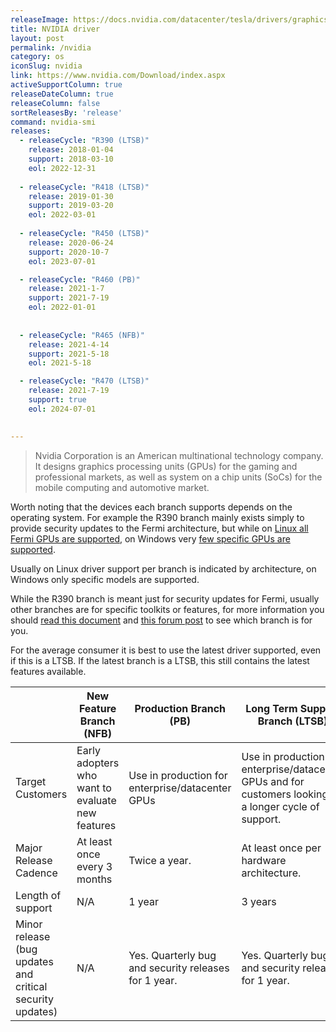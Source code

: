 ```yaml
---
releaseImage: https://docs.nvidia.com/datacenter/tesla/drivers/graphics/driver-branches-overview.png
title: NVIDIA driver
layout: post
permalink: /nvidia
category: os
iconSlug: nvidia
link: https://www.nvidia.com/Download/index.aspx
activeSupportColumn: true
releaseDateColumn: true
releaseColumn: false
sortReleasesBy: 'release'
command: nvidia-smi 
releases:
  - releaseCycle: "R390 (LTSB)"
    release: 2018-01-04
    support: 2018-03-10
    eol: 2022-12-31
    
  - releaseCycle: "R418 (LTSB)"
    release: 2019-01-30
    support: 2019-03-20
    eol: 2022-03-01
    
  - releaseCycle: "R450 (LTSB)"
    release: 2020-06-24
    support: 2020-10-7
    eol: 2023-07-01

  - releaseCycle: "R460 (PB)"
    release: 2021-1-7
    support: 2021-7-19
    eol: 2022-01-01
    
    
  - releaseCycle: "R465 (NFB)"
    release: 2021-4-14
    support: 2021-5-18
    eol: 2021-5-18

  - releaseCycle: "R470 (LTSB)"
    release: 2021-7-19
    support: true
    eol: 2024-07-01
    

---
```


> Nvidia Corporation is an American multinational technology company. It designs graphics processing units (GPUs) for the gaming and professional markets, as well as system on a chip units (SoCs) for the mobile computing and automotive market.

Worth noting that the devices each branch supports depends on the operating system. For example the R390 branch mainly exists simply to provide security updates to the Fermi architecture, but while on [Linux all Fermi GPUs are supported](http://us.download.nvidia.com/XFree86/Linux-x86_64/390.144/README/supportedchips.html), on Windows very [few specific GPUs are supported](https://uk.download.nvidia.com/Windows/Quadro_Certified/392.65/392.65-win10-quadro-release-notes.pdf).

Usually on Linux driver support per branch is indicated by architecture, on Windows only specific models are supported. 

While the R390 branch is meant just for security updates for Fermi, usually other branches are for specific toolkits or features, for more information you should [read this document](https://docs.nvidia.com/datacenter/tesla/drivers/#comparison) and [this forum post](https://forums.developer.nvidia.com/t/unix-graphics-feature-deprecation-schedule/60588) to see which branch is for you. 

For the average consumer it is best to use the latest driver supported, even if this is a LTSB. If the latest branch is a LTSB, this still contains the latest features available.

|   | New Feature Branch (NFB) | Production Branch (PB) | Long Term Support Branch (LTSB) |
|---|---|---|---|
| Target Customers | Early adopters who want to evaluate new features | Use in production for enterprise/datacenter GPUs | Use in production for enterprise/datacenter GPUs and for customers looking for a longer cycle of support.  |
| Major Release Cadence | At least once every 3 months | Twice a year. | At least once per hardware architecture. |
| Length of support | N/A | 1 year | 3 years |
| Minor release (bug updates and critical security updates) | N/A | Yes. Quarterly bug and security releases for 1 year. | Yes. Quarterly bug and security releases for 1 year. |
